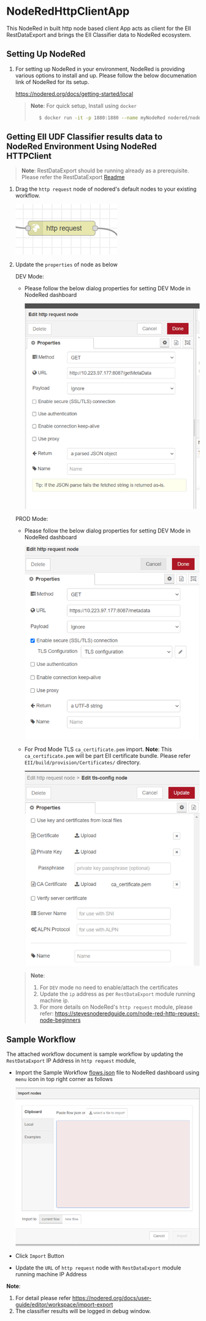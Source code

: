 # NodeRedHttpClientApp

This NodeRed in built http node based client App acts as client for the EII RestDataExport and brings the EII Classifier data to NodeRed ecosystem.

## Setting Up NodeRed
1. For setting up NodeRed in your environment, NodeRed is providing various options to install and up.
   Please follow the below documenation link of NodeRed for its setup.
   
   https://nodered.org/docs/getting-started/local
   
   >**Note**: For quick setup, Install using `docker`
   > ```sh
   >    $ docker run -it -p 1880:1880 --name myNodeRed nodered/node-red
   > ```
## Getting EII UDF Classifier results data to NodeRed Environment Using NodeRed HTTPClient
> **Note**: RestDataExport should be running already as a prerequisite.  
>           Please refer the RestDataExport [Readme](https://github.com/open-edge-insights/eii-rest-data-export)

1. Drag the `http request` node of nodered's default nodes to your existing workflow.

      ![images/imagehttprequestnode.png](./images/imagehttprequestnode.png)


2. Update the `properties` of node as below

   DEV Mode:
      * Please follow the below dialog properties for setting DEV Mode in NodeRed dashboard

         ![imagedevmode.png](./images/imagedevmode.png)

   PROD Mode:
      * Please follow the below dialog properties for setting DEV Mode in NodeRed dashboard

         ![imageprodmode.png](./images/imageprodmode.png)

      * For Prod Mode TLS `ca_certificate.pem` import.
         **Note**: This `ca_certificate.pem` will be part EII certificate bundle. Please refer `EII/build/provision/Certificates/` directory.

         ![imageprodmodetlscert.png](./images/imageprodmodetlscert.png)

   > **Note**:
   >    1. For `DEV` mode no need to enable/attach the certificates
   >    2. Update the `ip` address as per `RestDataExport` module running machine ip.
   >    3. For more details on NodeRed's `http request` module, please refer: https://stevesnoderedguide.com/node-red-http-request-node-beginners

## Sample Workflow
The attached workflow document is sample workflow by updating the `RestDataExport` IP Address in `http request` module,
*   Import the Sample Workflow [flows.json](./flows.json) file to NodeRed dashboard using `menu` icon in top right corner as follows
    
      ![images/imageimportnodes.png](./images/imageimportnodes.png)

*   Click `Import` Button

*   Update the `URL` of `http request` node with `RestDataExport` module running machine IP Address

**Note**:
   1. For detail please refer https://nodered.org/docs/user-guide/editor/workspace/import-export
   2. The classifier results will be logged in debug window.
